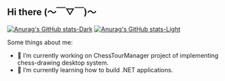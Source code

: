 <h2>Hi there (～￣▽￣)～</h2>

[![Anurag's GitHub stats-Dark](https://github-readme-stats-sigma-five.vercel.app/api?username=aleksandernekr&rank_icon=github&count_private=true&show_icons=true&theme=dark#gh-dark-mode-only)](https://github.com/anuraghazra/github-readme-stats#gh-dark-mode-only)
[![Anurag's GitHub stats-Light](https://github-readme-stats-sigma-five.vercel.app/api?username=aleksandernekr&rank_icon=github&count_private=true&show_icons=true&theme=default&rank_icon=github#gh-light-mode-only)](https://github.com/anuraghazra/github-readme-stats#gh-light-mode-only)

  
Some things about me:

- 🔭 I’m currently working on ChessTourManager project of implementing chess-drawing desktop system.
- 🌱 I’m currently learning how to build .NET applications.

<!-- [![Top Langs](https://github-readme-stats-sigma-five.vercel.app/api/top-langs/?username=aleksandernekr)](https://github.com/anuraghazra/github-readme-stats) -->
